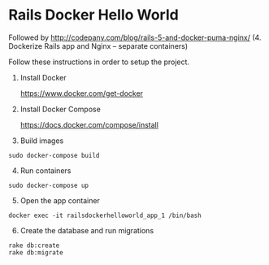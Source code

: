 # Rails Docker Hello World

Followed by http://codepany.com/blog/rails-5-and-docker-puma-nginx/ (4. Dockerize Rails app and Nginx – separate containers)

Follow these instructions in order to setup the project.

1. Install Docker

	https://www.docker.com/get-docker


2. Install Docker Compose

	https://docs.docker.com/compose/install


3. Build images
```
sudo docker-compose build
```

4. Run containers
```
sudo docker-compose up
```

5. Open the app container
```
docker exec -it railsdockerhelloworld_app_1 /bin/bash
```

6. Create the database and run migrations
```
rake db:create
rake db:migrate
```
